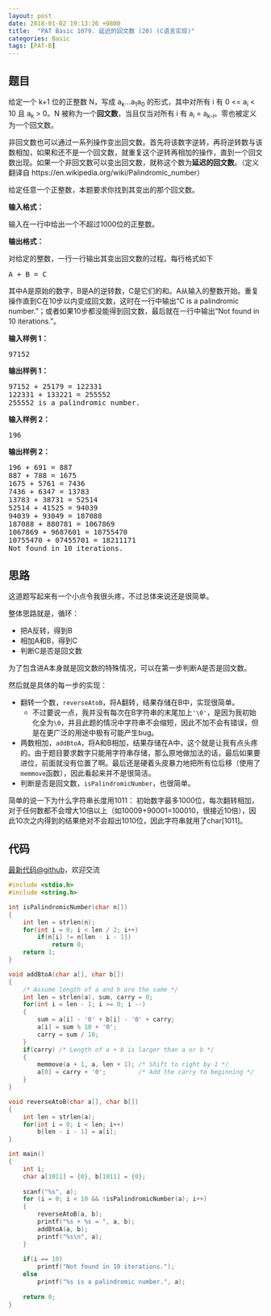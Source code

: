 ```yaml
---
layout: post
date: 2018-01-02 19:13:26 +0800
title:  "PAT Basic 1079. 延迟的回文数 (20) (C语言实现)"
categories: Basic
tags: [PAT-B]
---
```


## 题目

<div id="problemContent">
<p>给定一个 k+1 位的正整数 N，写成 a<sub>k</sub>...a<sub>1</sub>a<sub>0</sub> 的形式，其中对所有 i 有 0 &lt;= a<sub>i</sub> &lt; 10 且 a<sub>k</sub> &gt; 0。N 被称为一个<b>回文数</b>，当且仅当对所有 i 有 a<sub>i</sub> = a<sub>k-i</sub>。零也被定义为一个回文数。
</p>
<p>
非回文数也可以通过一系列操作变出回文数。首先将该数字逆转，再将逆转数与该数相加，如果和还不是一个回文数，就重复这个逆转再相加的操作，直到一个回文数出现。如果一个非回文数可以变出回文数，就称这个数为<b>延迟的回文数</b>。（定义翻译自 https://en.wikipedia.org/wiki/Palindromic_number）
</p>
<p>
给定任意一个正整数，本题要求你找到其变出的那个回文数。
</p>
<p><b>
输入格式：
</b></p>
<p>
输入在一行中给出一个不超过1000位的正整数。
</p>
<p><b>
输出格式：
</b></p>
<p>
对给定的整数，一行一行输出其变出回文数的过程。每行格式如下
</p><pre>
A + B = C
</pre>
<p>
其中A是原始的数字，B是A的逆转数，C是它们的和。A从输入的整数开始。重复操作直到C在10步以内变成回文数，这时在一行中输出“C is a palindromic number.”；或者如果10步都没能得到回文数，最后就在一行中输出“Not found in 10 iterations.”。
</p>
<b>输入样例 1：</b><pre>
97152
</pre>
<b>输出样例 1：</b><pre>
97152 + 25179 = 122331
122331 + 133221 = 255552
255552 is a palindromic number.
</pre>
<b>输入样例 2：</b><pre>
196
</pre>
<b>输出样例 2：</b><pre>
196 + 691 = 887
887 + 788 = 1675
1675 + 5761 = 7436
7436 + 6347 = 13783
13783 + 38731 = 52514
52514 + 41525 = 94039
94039 + 93049 = 187088
187088 + 880781 = 1067869
1067869 + 9687601 = 10755470
10755470 + 07455701 = 18211171
Not found in 10 iterations.
</pre>
</div>

## 思路

这道题写起来有一个小点令我很头疼，不过总体来说还是很简单。

整体思路就是，循环：
- 把A反转，得到B
- 相加A和B，得到C
- 判断C是否是回文数

为了包含进A本身就是回文数的特殊情况，可以在第一步判断A是否是回文数。

然后就是具体的每一步的实现：
- 翻转一个数，`reverseAtoB`，将A翻转，结果存储在B中，实现很简单。
  - 不过要说一点，我并没有每次在B字符串的末尾加上`'\0'`，是因为我初始化全为`\0`，并且此题的情况中字符串不会缩短，因此不加不会有错误，但是在更广泛的用途中极有可能产生bug。
- 两数相加，`addBtoA`，将A和B相加，结果存储在A中，这个就是让我有点头疼的。由于题目要求数字只能用字符串存储，那么原地做加法的话，最后如果要进位，前面就没有位置了啊。最后还是硬着头皮暴力地把所有位后移（使用了`memmove`函数），因此看起来并不是很简洁。
- 判断是否是回文数，`isPalindromicNumber`，也很简单。

简单的说一下为什么字符串长度用1011：
初始数字最多1000位，每次翻转相加，对于任何数都不会增大10倍以上（如10009+90001=100010，很接近10倍），因此10次之内得到的结果绝对不会超出1010位，因此字符串就用了char[1011]。

## 代码

[最新代码@github](https://github.com/OliverLew/PAT/blob/master/PATBasic/1079.c)，欢迎交流
```c
#include <stdio.h>
#include <string.h>

int isPalindromicNumber(char n[])
{
    int len = strlen(n);
    for(int i = 0; i < len / 2; i++)
        if(n[i] != n[len - i - 1])
            return 0;
    return 1;
}

void addBtoA(char a[], char b[])
{
    /* Assume length of a and b are the same */
    int len = strlen(a), sum, carry = 0;
    for(int i = len - 1; i >= 0; i --)
    {
        sum = a[i] - '0' + b[i] - '0' + carry;
        a[i] = sum % 10 + '0';
        carry = sum / 10;
    }
    if(carry) /* Length of a + b is larger than a or b */
    {
        memmove(a + 1, a, len + 1); /* Shift to right by 1 */
        a[0] = carry + '0';         /* Add the carry to beginning */
    }
}

void reverseAtoB(char a[], char b[])
{
    int len = strlen(a);
    for(int i = 0; i < len; i++)
        b[len - i - 1] = a[i];
}

int main()
{
    int i;
    char a[1011] = {0}, b[1011] = {0};
    
    scanf("%s", a);
    for (i = 0; i < 10 && !isPalindromicNumber(a); i++)
    {
        reverseAtoB(a, b);
        printf("%s + %s = ", a, b);
        addBtoA(a, b);
        printf("%s\n", a);
    }
    
    if(i == 10)
        printf("Not found in 10 iterations.");
    else
        printf("%s is a palindromic number.", a);
    
    return 0;
}

```